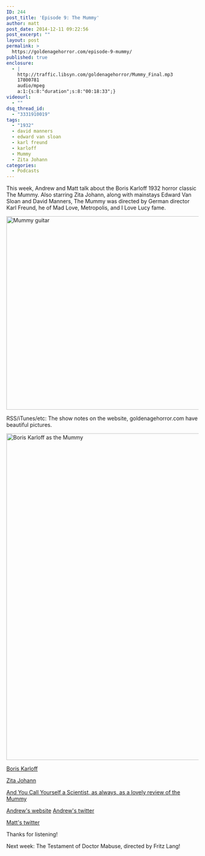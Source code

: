 ```yaml
---
ID: 244
post_title: 'Episode 9: The Mummy'
author: matt
post_date: 2014-12-11 09:22:56
post_excerpt: ""
layout: post
permalink: >
  https://goldenagehorror.com/episode-9-mummy/
published: true
enclosure:
  - |
    http://traffic.libsyn.com/goldenagehorror/Mummy_Final.mp3
    17800781
    audio/mpeg
    a:1:{s:8:"duration";s:8:"00:18:33";}
videourl:
  - ""
dsq_thread_id:
  - "3331910019"
tags:
  - "1932"
  - david manners
  - edward van sloan
  - karl freund
  - karloff
  - Mummy
  - Zita Johann
categories:
  - Podcasts
---
```

This week, Andrew and Matt talk about the Boris Karloff 1932 horror classic The Mummy. Also starring Zita Johann, along with mainstays Edward Van Sloan and David Manners, The Mummy was directed by German director Karl Freund, he of Mad Love, Metropolis, and I Love Lucy fame.

<img src="http://goldenagehorror.com/wp-content/uploads/2014/12/Mummy2-1024x768.jpg" alt="Mummy guitar" width="676" height="507" class="aligncenter size-large wp-image-245" />
<!--more-->

RSS/iTunes/etc: The show notes on the website, goldenagehorror.com have beautiful pictures.

<img src="http://goldenagehorror.com/wp-content/uploads/2014/12/borismummy_img0-808x1024.jpg" alt="Boris Karloff as the Mummy" width="676" height="856" class="aligncenter size-large wp-image-246" />

<a href="http://goldenagehorror.com/boris-karloff/" title="Boris Karloff">Boris Karloff</a>

<a href="http://goldenagehorror.com/zita-johann/" title="Zita Johann">Zita Johann</a>

<a href="http://www.aycyas.com/mummy1932.htm" title="And You Call Yourself A Scientist... The Mummy">And You Call Yourself a Scientist, as always, as a lovely review of the Mummy</a>

<a href="http://www.pizzapranks.com" title="PIzza Pranks">Andrew's website</a>
<a href="http://www.twitter.com/PIZZAPRANKS">Andrew's twitter</a>

<a href="http://www.twitter.com/thewatermethod">Matt's twitter</a>

Thanks for listening!

Next week: The Testament of Doctor Mabuse, directed by Fritz Lang!